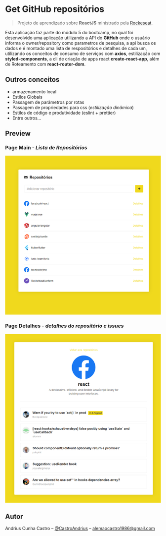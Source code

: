 # **Get GitHub** repositórios

> Projeto de aprendizado sobre **ReactJS** ministrado pela [Rockeseat](https://rocketseat.com.br/).

Esta aplicação faz parte do módulo 5 do bootcamp, no qual foi desenvolvido uma aplicação utilizando a API do **GitHub** onde o usuário informa o owner/repository como parametros de pesquisa, a api busca os dados e é montado uma lista de respositórios e detalhes de cada um, utilizando os conceitos de consumo de serviços com **axios**, estilização com **styled-components**, a cli de criação de apps react **create-react-app**, além de Roteamento com **react-router-dom**.

## Outros conceitos

- armazenamento local
- Estilos Globais
- Passagem de parâmetros por rotas
- Passagem de propriedades para css (_estilização dinâmica_)
- Estilos de código e produtividade (eslint + prettier)
- Entre outros...

## Preview

### Page Main - _Lista de Repositórios_

![](./src/assets/app_main.png)

### Page Detalhes - _detalhes do repositório e issues_

![](./src/assets/details.png)

## Autor

Andrius Cunha Castro – [@CastroAndrius](https://twitter.com/CastroAndrius) – alemaocastro1986@gmail.com
